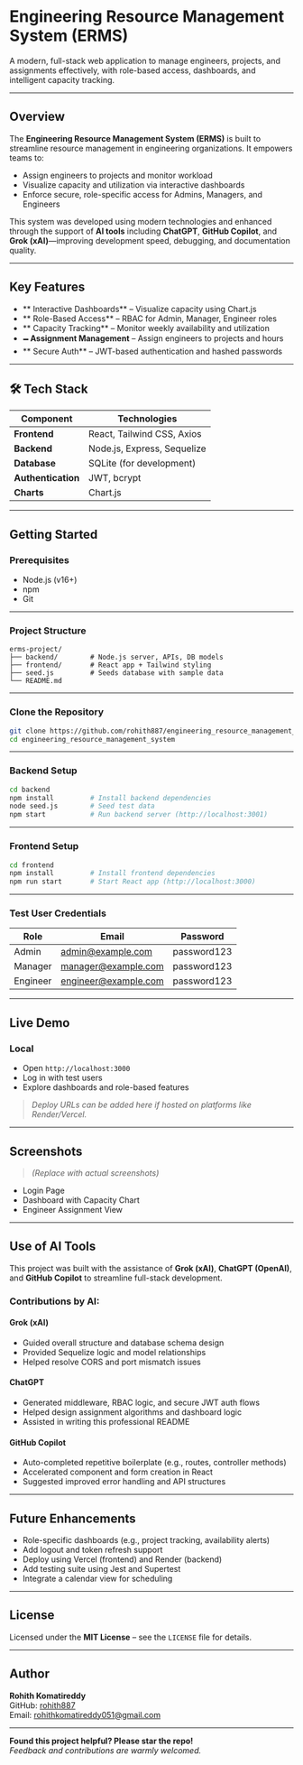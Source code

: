 #  Engineering Resource Management System (ERMS)

A modern, full-stack web application to manage engineers, projects, and assignments effectively, with role-based access, dashboards, and intelligent capacity tracking.

---

##  Overview

The **Engineering Resource Management System (ERMS)** is built to streamline resource management in engineering organizations. It empowers teams to:

-  Assign engineers to projects and monitor workload  
-  Visualize capacity and utilization via interactive dashboards  
-  Enforce secure, role-specific access for Admins, Managers, and Engineers  

This system was developed using modern technologies and enhanced through the support of **AI tools** including **ChatGPT**, **GitHub Copilot**, and **Grok (xAI)**—improving development speed, debugging, and documentation quality.

---

##  Key Features

- ** Interactive Dashboards** – Visualize capacity using Chart.js  
- ** Role-Based Access** – RBAC for Admin, Manager, Engineer roles  
- ** Capacity Tracking** – Monitor weekly availability and utilization  
- **🗕️ Assignment Management** – Assign engineers to projects and hours  
- ** Secure Auth** – JWT-based authentication and hashed passwords

---

## 🛠 Tech Stack

| Component        | Technologies                        |
|------------------|-------------------------------------|
| **Frontend**      | React, Tailwind CSS, Axios          |
| **Backend**       | Node.js, Express, Sequelize         |
| **Database**      | SQLite (for development)            |
| **Authentication**| JWT, bcrypt                         |
| **Charts**        | Chart.js                            |

---

##  Getting Started

###  Prerequisites

- Node.js (v16+)
- npm
- Git

---

###  Project Structure

```
erms-project/
├── backend/        # Node.js server, APIs, DB models
├── frontend/       # React app + Tailwind styling
├── seed.js         # Seeds database with sample data
└── README.md
```

---

###  Clone the Repository

```bash
git clone https://github.com/rohith887/engineering_resource_management_system.git
cd engineering_resource_management_system
```

---

###  Backend Setup

```bash
cd backend
npm install         # Install backend dependencies
node seed.js        # Seed test data
npm start           # Run backend server (http://localhost:3001)
```

---

###  Frontend Setup

```bash
cd frontend
npm install         # Install frontend dependencies
npm run start       # Start React app (http://localhost:3000)
```

---

###  Test User Credentials

| Role     | Email                    | Password      |
|----------|--------------------------|---------------|
| Admin    | admin@example.com        | password123   |
| Manager  | manager@example.com      | password123   |
| Engineer | engineer@example.com     | password123   |

---

##  Live Demo

### Local

- Open `http://localhost:3000`
- Log in with test users
- Explore dashboards and role-based features

> _Deploy URLs can be added here if hosted on platforms like Render/Vercel._

---

##  Screenshots

> _(Replace with actual screenshots)_

- Login Page  
- Dashboard with Capacity Chart  
- Engineer Assignment View  

---

##  Use of AI Tools

This project was built with the assistance of **Grok (xAI)**, **ChatGPT (OpenAI)**, and **GitHub Copilot** to streamline full-stack development.

###  Contributions by AI:

####  **Grok (xAI)**
- Guided overall structure and database schema design
- Provided Sequelize logic and model relationships
- Helped resolve CORS and port mismatch issues

####  **ChatGPT**
- Generated middleware, RBAC logic, and secure JWT auth flows
- Helped design assignment algorithms and dashboard logic
- Assisted in writing this professional README

####  **GitHub Copilot**
- Auto-completed repetitive boilerplate (e.g., routes, controller methods)
- Accelerated component and form creation in React
- Suggested improved error handling and API structures

---

##  Future Enhancements

-  Role-specific dashboards (e.g., project tracking, availability alerts)
-  Add logout and token refresh support
-  Deploy using Vercel (frontend) and Render (backend)
-  Add testing suite using Jest and Supertest
-  Integrate a calendar view for scheduling

---

##  License

Licensed under the **MIT License** – see the `LICENSE` file for details.

---

##  Author

**Rohith Komatireddy**  
 GitHub: [rohith887](https://github.com/rohith887)  
 Email: rohithkomatireddy051@gmail.com

---

 **Found this project helpful? Please star the repo!**  
*Feedback and contributions are warmly welcomed.*
